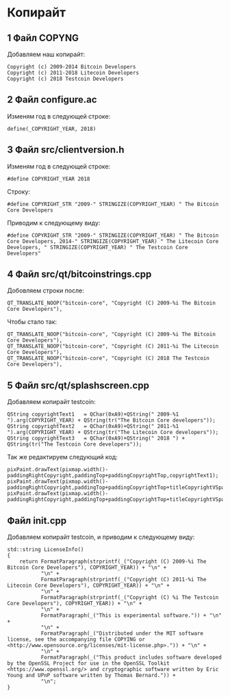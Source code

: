 Копирайт
========

1 Файл COPYNG
-------------

Добавляем наш копирайт:

	Copyright (c) 2009-2014 Bitcoin Developers
	Copyright (c) 2011-2018 Litecoin Developers
	Copyright (c) 2018 Testcoin Developers

2 Файл configure.ac
-------------------

Изменям год в следующей строке:

	define(_COPYRIGHT_YEAR, 2018)

3 Файл src/clientversion.h
----------------------

Изменям год в следующей строке:

	#define COPYRIGHT_YEAR 2018

Строку:

	#define COPYRIGHT_STR "2009-" STRINGIZE(COPYRIGHT_YEAR) " The Bitcoin Core Developers

Приводим к следующему виду:

	#define COPYRIGHT_STR "2009-" STRINGIZE(COPYRIGHT_YEAR) " The Bitcoin Core Developers, 2014-" STRINGIZE(COPYRIGHT_YEAR) " The Litecoin Core Developers, " STRINGIZE(COPYRIGHT_YEAR) " The Testcoin Core Developers"

4 Файл src/qt/bitcoinstrings.cpp
--------------------------------

Добовляем строки после:

	QT_TRANSLATE_NOOP("bitcoin-core", "Copyright (C) 2009-%i The Bitcoin Core Developers"),

Чтобы стало так:

	QT_TRANSLATE_NOOP("bitcoin-core", "Copyright (C) 2009-%i The Bitcoin Core Developers"),
	QT_TRANSLATE_NOOP("bitcoin-core", "Copyright (C) 2011-%i The Litecoin Core Developers"),
	QT_TRANSLATE_NOOP("bitcoin-core", "Copyright (C) 2018 The Testcoin Core Developers"),


5 Файл src/qt/splashscreen.cpp
------------------------------

Добавляем копирайт testcoin:

	QString copyrightText1   = QChar(0xA9)+QString(" 2009-%1 ").arg(COPYRIGHT_YEAR) + QString(tr("The Bitcoin Core developers"));
    QString copyrightText2   = QChar(0xA9)+QString(" 2011-%1 ").arg(COPYRIGHT_YEAR) + QString(tr("The Litecoin Core developers"));
    QString copyrightText3   = QChar(0xA9)+QString(" 2018 ") + QString(tr("The Testcoin Core developers"));

Так же редактируем следующий код:

	pixPaint.drawText(pixmap.width()-paddingRightCopyright,paddingTop+paddingCopyrightTop,copyrightText1);
    pixPaint.drawText(pixmap.width()-paddingRightCopyright,paddingTop+paddingCopyrightTop+titleCopyrightVSpace,copyrightText2);
    pixPaint.drawText(pixmap.width()-paddingRightCopyright,paddingTop+paddingCopyrightTop+titleCopyrightVSpace+titleCopyrightVSpace,copyrightText3);


Файл init.cpp
-------------

Добавляем копирайт testcoin, и приводим к следующему виду:

	std::string LicenseInfo()
	{
	    return FormatParagraph(strprintf(_("Copyright (C) 2009-%i The Bitcoin Core Developers"), COPYRIGHT_YEAR)) + "\n" +
	           "\n" +
	           FormatParagraph(strprintf(_("Copyright (C) 2011-%i The Litecoin Core Developers"), COPYRIGHT_YEAR)) + "\n" +
	           "\n" +
	           FormatParagraph(strprintf(_("Copyright (C) %i The Testcoin Core Developers"), COPYRIGHT_YEAR)) + "\n" +
	           "\n" +
	           FormatParagraph(_("This is experimental software.")) + "\n" +
	           "\n" +
	           FormatParagraph(_("Distributed under the MIT software license, see the accompanying file COPYING or <http://www.opensource.org/licenses/mit-license.php>.")) + "\n" +
	           "\n" +
	           FormatParagraph(_("This product includes software developed by the OpenSSL Project for use in the OpenSSL Toolkit <https://www.openssl.org/> and cryptographic software written by Eric Young and UPnP software written by Thomas Bernard.")) +
	           "\n";
	}
